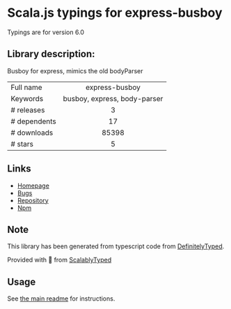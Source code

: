 
# Scala.js typings for express-busboy

Typings are for version 6.0

## Library description:
Busboy for express, mimics the old bodyParser

|                    |                 |
| ------------------ | :-------------: |
| Full name          | express-busboy |
| Keywords           | busboy, express, body-parser |
| # releases         | 3 |
| # dependents       | 17 |
| # downloads        | 85398 |
| # stars            | 5 |

## Links
- [Homepage](https://github.com/yahoo/express-busboy)
- [Bugs](https://github.com/yahoo/express-busboy/issues)
- [Repository](https://github.com/yahoo/express-busboy)
- [Npm](https://www.npmjs.com/package/express-busboy)
    


## Note
This library has been generated from typescript code from [DefinitelyTyped](https://definitelytyped.org).

Provided with :purple_heart: from [ScalablyTyped](https://github.com/oyvindberg/ScalablyTyped)

## Usage
See [the main readme](../../readme.md) for instructions.


